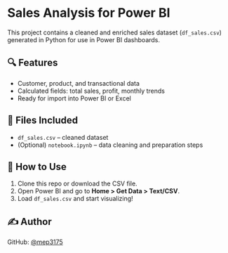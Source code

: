 # Sales Analysis for Power BI

This project contains a cleaned and enriched sales dataset (`df_sales.csv`) generated in Python for use in Power BI dashboards.

## 🔍 Features
- Customer, product, and transactional data
- Calculated fields: total sales, profit, monthly trends
- Ready for import into Power BI or Excel

## 📁 Files Included
- `df_sales.csv` – cleaned dataset
- (Optional) `notebook.ipynb` – data cleaning and preparation steps

## 🚀 How to Use
1. Clone this repo or download the CSV file.
2. Open Power BI and go to **Home > Get Data > Text/CSV**.
3. Load `df_sales.csv` and start visualizing!

## ✍️ Author
GitHub: [@mep3175](https://github.com/mep3175)
